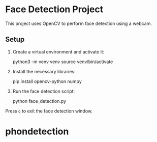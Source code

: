 # Face Detection Project

This project uses OpenCV to perform face detection using a webcam.

## Setup

1. Create a virtual environment and activate it:

    python3 -m venv venv
    source venv/bin/activate

2. Install the necessary libraries:

    pip install opencv-python numpy

3. Run the face detection script:

    python face_detection.py

Press `q` to exit the face detection window.
# phondetection
